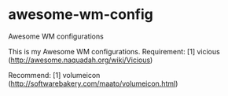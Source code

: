 awesome-wm-config
=================

Awesome WM configurations

This is my Awesome WM configurations.
Requirement:
[1] vicious (http://awesome.naquadah.org/wiki/Vicious)

Recommend:
[1] volumeicon (http://softwarebakery.com/maato/volumeicon.html)
